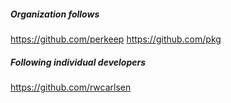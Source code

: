 
##### Organization follows

https://github.com/perkeep
https://github.com/pkg

##### Following individual developers

https://github.com/rwcarlsen

